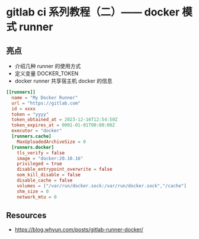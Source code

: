 # gitlab ci 系列教程（二）—— docker 模式 runner

## 亮点

- 介绍几种 runner 的使用方式
- 定义变量 DOCKER_TOKEN
- docker runner 共享宿主机 docker 的信息

```toml
[[runners]]
  name = "My Docker Runner"
  url = "https://gitlab.com"
  id = xxxx
  token = "yyyy"
  token_obtained_at = 2023-12-16T12:54:50Z
  token_expires_at = 0001-01-01T00:00:00Z
  executor = "docker"
  [runners.cache]
    MaxUploadedArchiveSize = 0
  [runners.docker]
    tls_verify = false
    image = "docker:20.10.16"
    privileged = true
    disable_entrypoint_overwrite = false
    oom_kill_disable = false
    disable_cache = false
    volumes = ["/var/run/docker.sock:/var/run/docker.sock","/cache"]
    shm_size = 0
    network_mtu = 0
```

## Resources

- https://blog.whyun.com/posts/gitlab-runner-docker/
